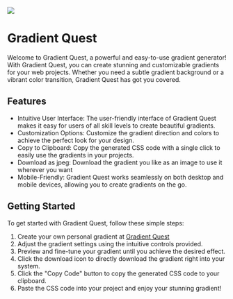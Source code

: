 ![](https://i.postimg.cc/ZRMpktjD/Screenshot-2023-07-12-124052.png)
# Gradient Quest

Welcome to Gradient Quest, a powerful and easy-to-use gradient generator! With Gradient Quest, you can create stunning and customizable gradients for your web projects. Whether you need a subtle gradient background or a vibrant color transition, Gradient Quest has got you covered.

## Features

- Intuitive User Interface: The user-friendly interface of Gradient Quest makes it easy for users of all skill levels to create beautiful gradients.
- Customization Options: Customize the gradient direction and colors to achieve the perfect look for your design.
- Copy to Clipboard: Copy the generated CSS code with a single click to easily use the gradients in your projects.
- Download as jpeg: Download the gradient you like as an image to use it wherever you want 
- Mobile-Friendly: Gradient Quest works seamlessly on both desktop and mobile devices, allowing you to create gradients on the go.

## Getting Started

To get started with Gradient Quest, follow these simple steps:

1. Create your own personal gradient at [Gradient Quest](https://gradient-quest-by-aman.netlify.app/)
2. Adjust the gradient settings using the intuitive controls provided.
3. Preview and fine-tune your gradient until you achieve the desired effect.
4. Click the download icon to directly download the gradient right into your system.
5. Click the "Copy Code" button to copy the generated CSS code to your clipboard.
6. Paste the CSS code into your project and enjoy your stunning gradient!
